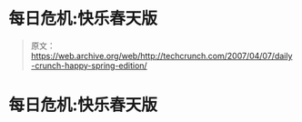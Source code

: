 # 每日危机:快乐春天版

> 原文：<https://web.archive.org/web/http://techcrunch.com/2007/04/07/daily-crunch-happy-spring-edition/>

# 每日危机:快乐春天版